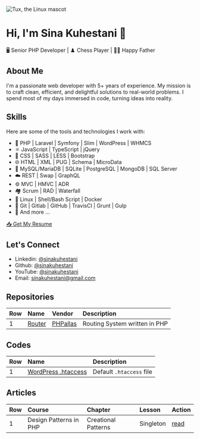 ![Tux, the Linux mascot](https://anayacybertech.com/wp-content/uploads/2018/07/cstmswft-1170x341.jpg)
# Hi, I'm Sina Kuhestani 👋

🖥️ Senior PHP Developer | ♟️ Chess Player | 👨‍🍼 Happy Father


## About Me

I'm a passionate web developer with 5+ years of experience. My mission is to craft clean, efficient, and delightful solutions to real-world problems. I spend most of my days immersed in code, turning ideas into reality.

## Skills

Here are some of the tools and technologies I work with:

* 🐘 PHP | Laravel | Symfony | Slim | WordPress | WHMCS
* ⚛️ JavaScript | TypeScript | jQuery
* 🎨 CSS | SASS | LESS | Bootstrap
* 🌐 HTML | XML | PUG | Schema | MicroData
* 🐬 MySQL/MariaDB | SQLite | PostgreSQL | MongoDB | SQL Server
* ☁️ REST | Swap | GraphQL
* ⚙️ MVC | HMVC | ADR
* 🏘️ Scrum | RAD | Waterfall
* 🐧 Linux | Shell/Bash Script | Docker
* 🐙 Git | Gitlab | GitHub | TravisCI | Grunt | Gulp
* 📃 And more ...

[📥 Get My Resume](https://github.com/sinakuhestani/sinakuhestani/blob/main/RESUME.md)

## Let's Connect

* Linkedin: [@sinakuhestani](https://linkedin.com/in/sina-kuhestani)
* Github: [@sinakuhestani](https://github.com/sinakuhestani)
* YouTube: [@sinakuhestani](https://youtube.com/sinakuhestani)
* Email: [sinakuhestani@gmail.com](mailto:sinakuhestani@gmail.com)


## Repositories

|Row|Name|Vendor|Description|
|:----|:----|:----|:----|
|1|[Router](https://github.com/PHPallas/Router/)|[PHPallas](https://github.com/PHPallas)|Routing System written in PHP|

## Codes

|Row|Name|Description|
|:----|:----|:----|
|1|[WordPress .htaccess](https://gist.github.com/sinakuhestani/3048a98deccaab669fd9f3442ad5acef/)|Default `.htaccess` file|

## Articles

|Row  |Course|Chapter|Lesson|Action|
|:----|:-----|:------|:-----|:-----|
|1    |Design Patterns in PHP|Creational Patterns|Singleton|[read](https://github.com/sinakuhestani/sinakuhestani/blob/main/Design%20Patterns/Singleton.md)|
